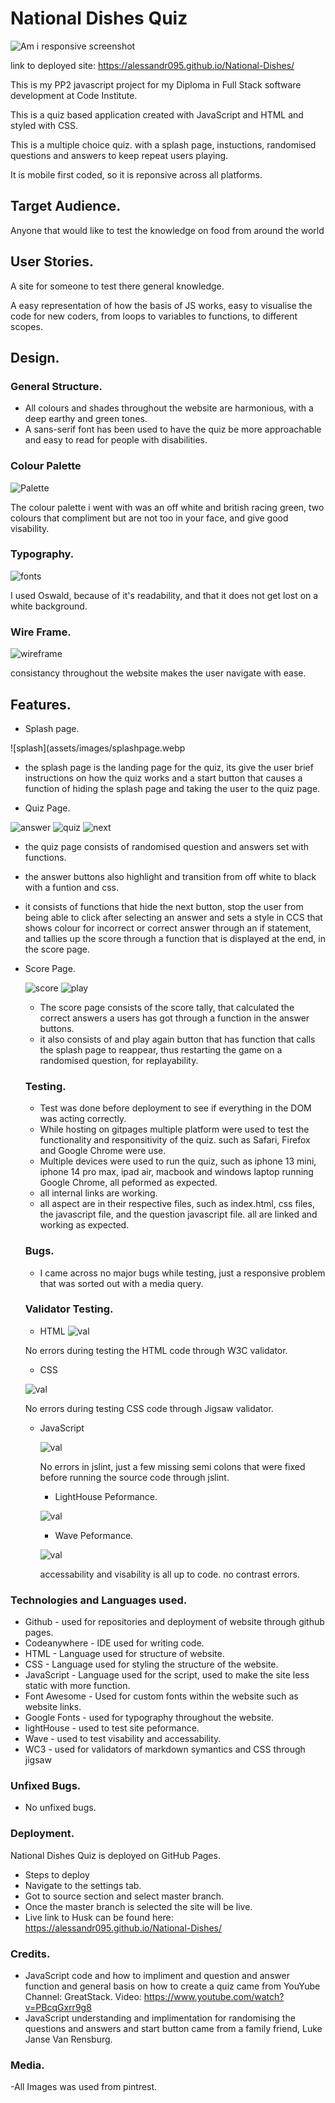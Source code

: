 # National Dishes Quiz

![Am i responsive screenshot](assets/images/responsive.webp)

link to deployed site: https://alessandr095.github.io/National-Dishes/

This is my PP2 javascript project for my Diploma in Full Stack software development at Code Institute.

This is a quiz based application created with JavaScript and HTML and styled with CSS.

This is a multiple choice quiz. with a splash page, instuctions, randomised questions and answers to keep repeat users playing.

It is mobile first coded, so it is reponsive across all platforms.

## Target Audience.

Anyone that would like to test the knowledge on food from around the world

## User Stories.

A site for someone to test there general knowledge.

A easy representation of how the basis of JS works, easy to visualise the code for new coders, from loops to variables to functions, to different scopes.

## Design.

### General Structure.

- All colours and shades throughout the website are harmonious, with a deep earthy and green tones.
- A sans-serif font has been used to have the quiz be more approachable and easy to read for people with disabilities.
  
### Colour Palette

![Palette](assets/images/palette.webp)

The colour palette i went with was an off white and british racing green, two colours that compliment but are not too in your face, and give good visability.

### Typography. 

![fonts](assets/images/fonts.webp)

I used Oswald, because of it's readability, and that it does not get lost on a white background.

### Wire Frame.

![wireframe](assets/images/wire.webp)

consistancy throughout the website makes the user navigate with ease.

## Features.

- Splash page.

![splash](assets/images/splashpage.webp

- the splash page is the landing page for the quiz, its give the user brief instructions on how the quiz works and a start button that causes a function of hiding the splash page and taking the user to the quiz page.
  
-  Quiz Page. 
  
![answer](assets/images/answerbutton.webp) ![quiz](assets/images/quizpage.webp) ![next](assets/images/nextbutton.webp)

- the quiz page consists of randomised question and answers set with functions. 
- the answer buttons also highlight and transition from off white to black with a funtion and css. 
- it consists of functions that hide the next button, stop the user from being able to click after selecting an answer and sets a style in CCS that shows colour for incorrect or correct answer through an if statement, and tallies up the score through a function that is displayed at the end, in the score page.

- Score Page.
  
  ![score](assets/images/score.webp) ![play](assets/images/playagain.webp)
  
  - The score page consists of the score tally, that calculated the correct answers a users has got through a function in the answer buttons. 
  - it also consists of and play again button that has function that calls the splash page to reappear, thus restarting the game on a randomised question, for replayability.
  
  ### Testing.

  - Test was done before deployment to see if everything in the DOM was acting correctly.
  - While hosting on gitpages multiple platform were used to test the functionality and responsitivity of the quiz. such as Safari, Firefox and Google Chrome were use.
  - Multiple devices were used to run the quiz, such as iphone 13 mini, iphone 14 pro max, ipad air, macbook and windows laptop running Google Chrome, all peformed as expected.
  - all internal links are working. 
  - all aspect are in their respective files, such as index.html, css files, the javascript file, and the question javascript file. all are linked and working as expected.
  
  ### Bugs.

  - I came across no major bugs while testing, just a responsive problem that was sorted out with a media query.
  
  ### Validator Testing.

  - HTML
  ![val](assets/images/markdown.webp)

  No errors during testing the HTML code through W3C validator.

  - CSS
    
  ![val](assets/images/ccsv.webp)

    No errors during testing CSS code through Jigsaw validator.

  - JavaScript
    
    ![val](assets/images/jslint.webp)
    
    No errors in jslint, just a few missing semi colons that were fixed before running the source code through jslint.

    - LightHouse Peformance.

    ![val](assets/images/lighthouse.webp)
    
    - Wave Peformance.

    ![val](assets/images/wave.webp)
    
    accessability and visability is all up to code. no contrast errors.
    
 ### Technologies and Languages used.
    
- Github - used for repositories and deployment of website through github pages.
- Codeanywhere - IDE used for writing code.
- HTML - Language used for structure of website.
- CSS - Language used for styling the structure of the website.
- JavaScript - Language used for the script, used to make the site less static with more function.
- Font Awesome - Used for custom fonts within the website such as website links.
- Google Fonts - used for typography throughout the website.
- lightHouse - used to test site peformance.
- Wave - used to test visability and accessability.
- WC3 - used for validators of markdown symantics and CSS through jigsaw

### Unfixed Bugs. 

- No unfixed bugs.

### Deployment.

  National Dishes Quiz is deployed on GitHub Pages.

- Steps to deploy
- Navigate to the settings tab.
- Got to source section and select master branch.
- Once the master branch is selected the site will be live.
- Live link to Husk can be found here: https://alessandr095.github.io/National-Dishes/

### Credits.

- JavaScript code and how to impliment and question and answer function and general basis on how to create a quiz came from YouYube Channel: GreatStack. Video: <https://www.youtube.com/watch?v=PBcqGxrr9g8>
- JavaScript understanding and implimentation for randomising the questions and answers and start button came from a family friend, Luke Janse Van Rensburg.

### Media.

-All Images was used from pintrest.

